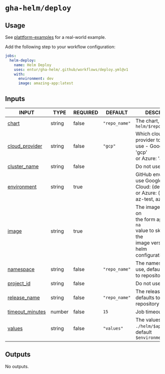 # `gha-helm/deploy`

## Usage

See [plattform-examples](https://github.com/entur/plattform-examples/blob/main/.github/workflows/cd.yml) for a real-world example.

Add the following step to your workflow configuration:

```yml
jobs:
  helm-deploy:
    name: Helm Deploy
    uses: entur/gha-helm/.github/workflows/deploy.yml@v1
    with:
      environment: dev
      image: amazing-app:latest
```

## Inputs

<!-- AUTO-DOC-INPUT:START - Do not remove or modify this section -->

|                                     INPUT                                     |  TYPE  | REQUIRED |    DEFAULT    |                                                               DESCRIPTION                                                                |
|-------------------------------------------------------------------------------|--------|----------|---------------|------------------------------------------------------------------------------------------------------------------------------------------|
|                <a name="input_chart"></a>[chart](#input_chart)                | string |  false   | `"repo_name"` |                                              The chart, defaults to `helm/$repository_name`                                              |
|  <a name="input_cloud_provider"></a>[cloud_provider](#input_cloud_provider)   | string |  false   |    `"gcp"`    |                            Which cloud service provider to <br>use - Google Cloud: 'gcp' <br>or Azure: 'az'                              |
|     <a name="input_cluster_name"></a>[cluster_name](#input_cluster_name)      | string |  false   |               |                                                          Do not use this input                                                           |
|       <a name="input_environment"></a>[environment](#input_environment)       | string |   true   |               |                    GitHub environment to use Google <br>Cloud: (dev, tst, prd) or Azure: (az-dev, az-test, az-prod)                      |
|                <a name="input_image"></a>[image](#input_image)                | string |   true   |               | The image to deploy, on <br>the form app:tag. Use `na` <br>value to skip replacing the <br>image version in the helm <br>configuration.  |
|          <a name="input_namespace"></a>[namespace](#input_namespace)          | string |  false   | `"repo_name"` |                                          The namespace to use, defaults <br>to repository name                                           |
|        <a name="input_project_id"></a>[project_id](#input_project_id)         | string |  false   |               |                                                          Do not use this input                                                           |
|     <a name="input_release_name"></a>[release_name](#input_release_name)      | string |  false   | `"repo_name"` |                                            The release name, defaults to <br>repository name                                             |
| <a name="input_timeout_minutes"></a>[timeout_minutes](#input_timeout_minutes) | number |  false   |     `15`      |                                                          Job timeout in minutes                                                          |
|              <a name="input_values"></a>[values](#input_values)               | string |  false   |  `"values"`   |                                 The values file in `./helm/$app/env/`, <br>default `$environment.yaml`                                   |

<!-- AUTO-DOC-INPUT:END -->

## Outputs

<!-- AUTO-DOC-OUTPUT:START - Do not remove or modify this section -->
No outputs.
<!-- AUTO-DOC-OUTPUT:END -->

